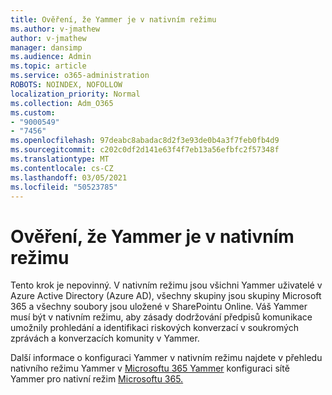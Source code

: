 ```yaml
---
title: Ověření, že Yammer je v nativním režimu
ms.author: v-jmathew
author: v-jmathew
manager: dansimp
ms.audience: Admin
ms.topic: article
ms.service: o365-administration
ROBOTS: NOINDEX, NOFOLLOW
localization_priority: Normal
ms.collection: Adm_O365
ms.custom:
- "9000549"
- "7456"
ms.openlocfilehash: 97deabc8abadac8d2f3e93de0b4a3f7feb0fb4d9
ms.sourcegitcommit: c202c0df2d141e63f4f7eb13a56efbfc2f57348f
ms.translationtype: MT
ms.contentlocale: cs-CZ
ms.lasthandoff: 03/05/2021
ms.locfileid: "50523785"
---
```

# <a name="verify-your-yammer-tenant-is-in-native-mode"></a>Ověření, že Yammer je v nativním režimu

Tento krok je nepovinný. V nativním režimu jsou všichni Yammer uživatelé v Azure Active Directory (Azure AD), všechny skupiny jsou skupiny Microsoft 365 a všechny soubory jsou uložené v SharePointu Online. Váš Yammer musí být v nativním režimu, aby zásady dodržování předpisů komunikace umožnily prohledání a identifikaci riskových konverzací v soukromých zprávách a konverzacích komunity v Yammer.  
  
Další informace o konfiguraci Yammer v nativním režimu najdete v přehledu nativního režimu Yammer v [Microsoftu 365 Yammer](https://go.microsoft.com/fwlink/?linkid=2129829) konfiguraci sítě Yammer pro nativní režim [Microsoftu 365.](https://go.microsoft.com/fwlink/?linkid=2129772)
